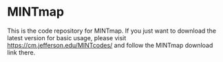# MINTmap
This is the code repository for MINTmap.  If you just want to download the latest version for basic usage, please visit https://cm.jefferson.edu/MINTcodes/ and follow the MINTmap download link there.
